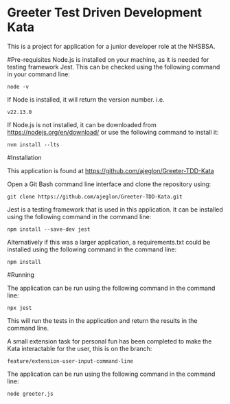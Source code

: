 # Greeter Test Driven Development Kata
This is a project for application for a junior developer role at the NHSBSA.

#Pre-requisites
Node.js is installed on your machine, as it is needed for testing framework Jest. This can be checked using the following command in your command line:
```commandline
node -v
```
If Node is installed, it will return the version number. i.e.
```
v22.13.0
```

If Node.js is not installed, it can be downloaded from https://nodejs.org/en/download/ or use the following command to install it:
```commandline
nvm install --lts
```

#Installation

This application is found at https://github.com/ajeglon/Greeter-TDD-Kata

Open a Git Bash command line interface and clone the repository using:

```commandline
git clone https://github.com/ajeglon/Greeter-TDD-Kata.git
```

Jest is a testing framework that is used in this application. It can be installed using the following command in the command line:
```commandline
npm install --save-dev jest
```

Alternatively if this was a larger application, a requirements.txt could be installed using the following command in the command line:
```commandline
npm install
```

#Running

The application can be run using the following command in the command line:
```commandline
npx jest
```
This will run the tests in the application and return the results in the command line.

A small extension task for personal fun has been completed to make the Kata interactable for the user, this is on the branch:
```commandline
feature/extension-user-input-command-line
```

The application can be run using the following command in the command line:
```commandline
node greeter.js
```